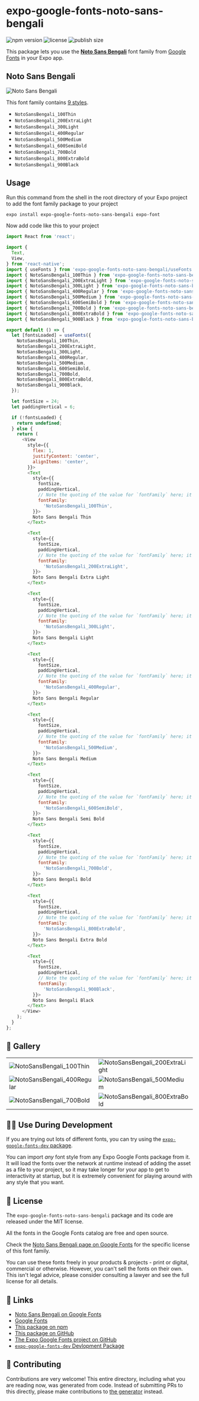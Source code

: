 # expo-google-fonts-noto-sans-bengali

![npm version](https://flat.badgen.net/npm/v/expo-google-fonts-noto-sans-bengali)
![license](https://flat.badgen.net/github/license/expo/google-fonts)
![publish size](https://flat.badgen.net/packagephobia/install/expo-google-fonts-noto-sans-bengali)

This package lets you use the [**Noto Sans Bengali**](https://fonts.google.com/specimen/Noto+Sans+Bengali) font family from [Google Fonts](https://fonts.google.com/) in your Expo app.

## Noto Sans Bengali

![Noto Sans Bengali](./font-family.png)

This font family contains [9 styles](#-gallery).

- `NotoSansBengali_100Thin`
- `NotoSansBengali_200ExtraLight`
- `NotoSansBengali_300Light`
- `NotoSansBengali_400Regular`
- `NotoSansBengali_500Medium`
- `NotoSansBengali_600SemiBold`
- `NotoSansBengali_700Bold`
- `NotoSansBengali_800ExtraBold`
- `NotoSansBengali_900Black`

## Usage

Run this command from the shell in the root directory of your Expo project to add the font family package to your project
```sh
expo install expo-google-fonts-noto-sans-bengali expo-font
```

Now add code like this to your project
```js
import React from 'react';

import {
  Text,
  View,
} from 'react-native';
import { useFonts } from 'expo-google-fonts-noto-sans-bengali/useFonts';
import { NotoSansBengali_100Thin } from 'expo-google-fonts-noto-sans-bengali/100Thin';
import { NotoSansBengali_200ExtraLight } from 'expo-google-fonts-noto-sans-bengali/200ExtraLight';
import { NotoSansBengali_300Light } from 'expo-google-fonts-noto-sans-bengali/300Light';
import { NotoSansBengali_400Regular } from 'expo-google-fonts-noto-sans-bengali/400Regular';
import { NotoSansBengali_500Medium } from 'expo-google-fonts-noto-sans-bengali/500Medium';
import { NotoSansBengali_600SemiBold } from 'expo-google-fonts-noto-sans-bengali/600SemiBold';
import { NotoSansBengali_700Bold } from 'expo-google-fonts-noto-sans-bengali/700Bold';
import { NotoSansBengali_800ExtraBold } from 'expo-google-fonts-noto-sans-bengali/800ExtraBold';
import { NotoSansBengali_900Black } from 'expo-google-fonts-noto-sans-bengali/900Black';

export default () => {
  let [fontsLoaded] = useFonts({
    NotoSansBengali_100Thin,
    NotoSansBengali_200ExtraLight,
    NotoSansBengali_300Light,
    NotoSansBengali_400Regular,
    NotoSansBengali_500Medium,
    NotoSansBengali_600SemiBold,
    NotoSansBengali_700Bold,
    NotoSansBengali_800ExtraBold,
    NotoSansBengali_900Black,
  });

  let fontSize = 24;
  let paddingVertical = 6;

  if (!fontsLoaded) {
    return undefined;
  } else {
    return (
      <View
        style={{
          flex: 1,
          justifyContent: 'center',
          alignItems: 'center',
        }}>
        <Text
          style={{
            fontSize,
            paddingVertical,
            // Note the quoting of the value for `fontFamily` here; it expects a string!
            fontFamily:
              'NotoSansBengali_100Thin',
          }}>
          Noto Sans Bengali Thin
        </Text>

        <Text
          style={{
            fontSize,
            paddingVertical,
            // Note the quoting of the value for `fontFamily` here; it expects a string!
            fontFamily:
              'NotoSansBengali_200ExtraLight',
          }}>
          Noto Sans Bengali Extra Light
        </Text>

        <Text
          style={{
            fontSize,
            paddingVertical,
            // Note the quoting of the value for `fontFamily` here; it expects a string!
            fontFamily:
              'NotoSansBengali_300Light',
          }}>
          Noto Sans Bengali Light
        </Text>

        <Text
          style={{
            fontSize,
            paddingVertical,
            // Note the quoting of the value for `fontFamily` here; it expects a string!
            fontFamily:
              'NotoSansBengali_400Regular',
          }}>
          Noto Sans Bengali Regular
        </Text>

        <Text
          style={{
            fontSize,
            paddingVertical,
            // Note the quoting of the value for `fontFamily` here; it expects a string!
            fontFamily:
              'NotoSansBengali_500Medium',
          }}>
          Noto Sans Bengali Medium
        </Text>

        <Text
          style={{
            fontSize,
            paddingVertical,
            // Note the quoting of the value for `fontFamily` here; it expects a string!
            fontFamily:
              'NotoSansBengali_600SemiBold',
          }}>
          Noto Sans Bengali Semi Bold
        </Text>

        <Text
          style={{
            fontSize,
            paddingVertical,
            // Note the quoting of the value for `fontFamily` here; it expects a string!
            fontFamily:
              'NotoSansBengali_700Bold',
          }}>
          Noto Sans Bengali Bold
        </Text>

        <Text
          style={{
            fontSize,
            paddingVertical,
            // Note the quoting of the value for `fontFamily` here; it expects a string!
            fontFamily:
              'NotoSansBengali_800ExtraBold',
          }}>
          Noto Sans Bengali Extra Bold
        </Text>

        <Text
          style={{
            fontSize,
            paddingVertical,
            // Note the quoting of the value for `fontFamily` here; it expects a string!
            fontFamily:
              'NotoSansBengali_900Black',
          }}>
          Noto Sans Bengali Black
        </Text>
      </View>
    );
  }
};

```

## 🔡 Gallery


||||
|-|-|-|
|![NotoSansBengali_100Thin](.//100Thin/NotoSansBengali_100Thin.ttf.png)|![NotoSansBengali_200ExtraLight](.//200ExtraLight/NotoSansBengali_200ExtraLight.ttf.png)|![NotoSansBengali_300Light](.//300Light/NotoSansBengali_300Light.ttf.png)||
|![NotoSansBengali_400Regular](.//400Regular/NotoSansBengali_400Regular.ttf.png)|![NotoSansBengali_500Medium](.//500Medium/NotoSansBengali_500Medium.ttf.png)|![NotoSansBengali_600SemiBold](.//600SemiBold/NotoSansBengali_600SemiBold.ttf.png)||
|![NotoSansBengali_700Bold](.//700Bold/NotoSansBengali_700Bold.ttf.png)|![NotoSansBengali_800ExtraBold](.//800ExtraBold/NotoSansBengali_800ExtraBold.ttf.png)|![NotoSansBengali_900Black](.//900Black/NotoSansBengali_900Black.ttf.png)||


## 👩‍💻 Use During Development

If you are trying out lots of different fonts, you can try using the [`expo-google-fonts-dev` package](https://github.com/freeboub/google-fonts/tree/master/font-packages/dev#readme).

You can import *any* font style from any Expo Google Fonts package from it. It will load the fonts
over the network at runtime instead of adding the asset as a file to your project, so it may take longer
for your app to get to interactivity at startup, but it is extremely convenient
for playing around with any style that you want.

## 📖 License

The `expo-google-fonts-noto-sans-bengali` package and its code are released under the MIT license.

All the fonts in the Google Fonts catalog are free and open source.

Check the [Noto Sans Bengali page on Google Fonts](https://fonts.google.com/specimen/Noto+Sans+Bengali) for the specific license of this font family.

You can use these fonts freely in your products & projects - print or digital, commercial or otherwise. However, you can't sell the fonts on their own. This isn't legal advice, please consider consulting a lawyer and see the full license for all details.

## 🔗 Links

- [Noto Sans Bengali on Google Fonts](https://fonts.google.com/specimen/Noto+Sans+Bengali)
- [Google Fonts](https://fonts.google.com/)
- [This package on npm](https://www.npmjs.com/package/expo-google-fonts-noto-sans-bengali)
- [This package on GitHub](https://github.com/freeboub/google-fonts/tree/master/font-packages/noto-sans-bengali)
- [The Expo Google Fonts project on GitHub](https://github.com/freeboub/google-fonts)
- [`expo-google-fonts-dev` Devlopment Package](https://github.com/freeboub/google-fonts/tree/master/font-packages/dev)

## 🤝 Contributing

Contributions are very welcome! This entire directory, including what you are reading now, was generated from code. Instead of submitting PRs to this directly, please make contributions to [the generator](https://github.com/freeboub/google-fonts/tree/master/packages/generator) instead.
